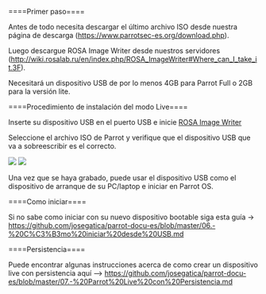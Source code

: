 ====Primer paso====

Antes de todo necesita descargar el último archivo ISO desde nuestra página de descarga (https://www.parrotsec-es.org/download.php).

Luego descargue ROSA Image Writer desde nuestros servidores (http://wiki.rosalab.ru/en/index.php/ROSA_ImageWriter#Where_can_I_take_it.3F).

Necesitará un dispositivo USB de por lo menos 4GB para Parrot Full o 2GB para la versión lite.



====Procedimiento de instalación del modo Live====


Inserte su dispositivo USB en el puerto USB e inicie <html><a href="http://cloudflare.archive.parrotsec.org/parrot/misc/image-writer/README.html">ROSA Image Writer</a></html>

Seleccione el archivo ISO de Parrot y verifique que el dispositivo USB que va a sobreescribir es el correcto.

<html><img src="http://cloudflare.archive.parrotsec.org/parrot/misc/image-writer/screenshots/screenshot0.png"></html>

<html><img src="http://cloudflare.archive.parrotsec.org/parrot/misc/image-writer/screenshots/screenshot1.png"></html>

Una vez que se haya grabado, puede usar el dispositivo USB como el dispositivo de arranque de su PC/laptop e iniciar en Parrot OS.



====Como iniciar====


Si no sabe como iniciar con su nuevo dispositivo bootable siga esta guía -> https://github.com/josegatica/parrot-docu-es/blob/master/06.-%20C%C3%B3mo%20iniciar%20desde%20USB.md



====Persistencia====


Puede encontrar algunas instrucciones acerca de como crear un dispositivo live con persistencia aquí --> https://github.com/josegatica/parrot-docu-es/blob/master/07.-%20Parrot%20Live%20con%20Persistencia.md
